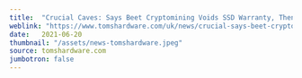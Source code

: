 ```yaml
---
title:  "Crucial Caves: Says Beet Cryptomining Voids SSD Warranty, Then Retracts Post"
weblink: "https://www.tomshardware.com/uk/news/crucial-says-beet-cryptomining-voids-ssd-warranty-then-backs-down"
date:   2021-06-20
thumbnail: "/assets/news-tomshardware.jpeg"
source: tomshardware.com
jumbotron: false
---
```

